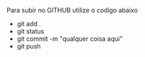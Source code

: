Para subir no GITHUB utilize o codigo abaixo

* git add .
* git status
* git commit -m "qualquer coisa aqui"
* git push